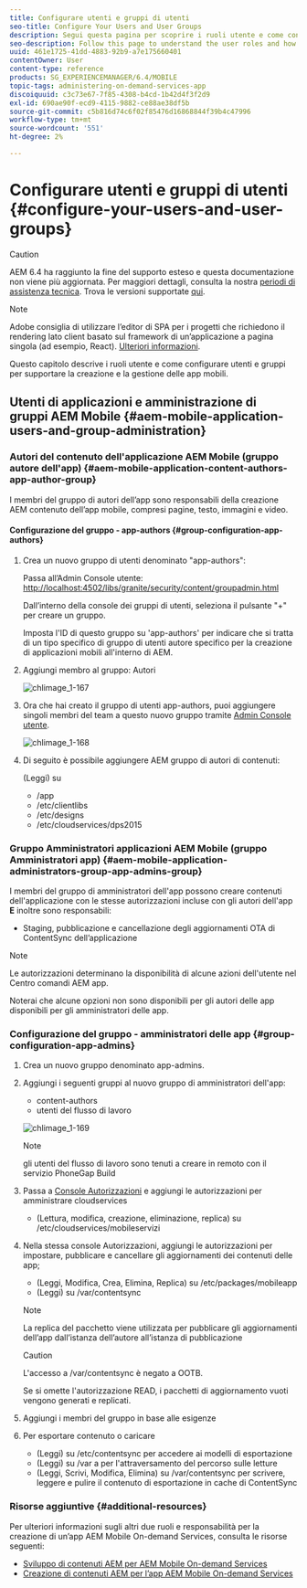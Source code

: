 ```yaml
---
title: Configurare utenti e gruppi di utenti
seo-title: Configure Your Users and User Groups
description: Segui questa pagina per scoprire i ruoli utente e come configurare utenti e gruppi per supportare la creazione e la gestione dell’app mobile On-Demand Services.
seo-description: Follow this page to understand the user roles and how to configure your users and groups to support the authoring and mangement of your mobile On-Demand services app.
uuid: 461e1725-41dd-4883-92b9-a7e175660401
contentOwner: User
content-type: reference
products: SG_EXPERIENCEMANAGER/6.4/MOBILE
topic-tags: administering-on-demand-services-app
discoiquuid: c3c73e67-7f85-4308-b4cd-1b42d4f3f2d9
exl-id: 690ae90f-ecd9-4115-9882-ce88ae38df5b
source-git-commit: c5b816d74c6f02f85476d16868844f39b4c47996
workflow-type: tm+mt
source-wordcount: '551'
ht-degree: 2%

---
```


# Configurare utenti e gruppi di utenti {#configure-your-users-and-user-groups}

>[!CAUTION]
>
>AEM 6.4 ha raggiunto la fine del supporto esteso e questa documentazione non viene più aggiornata. Per maggiori dettagli, consulta la nostra [periodi di assistenza tecnica](https://helpx.adobe.com/it/support/programs/eol-matrix.html). Trova le versioni supportate [qui](https://experienceleague.adobe.com/docs/).

>[!NOTE]
>
>Adobe consiglia di utilizzare l’editor di SPA per i progetti che richiedono il rendering lato client basato sul framework di un’applicazione a pagina singola (ad esempio, React). [Ulteriori informazioni](/help/sites-developing/spa-overview.md).

Questo capitolo descrive i ruoli utente e come configurare utenti e gruppi per supportare la creazione e la gestione delle app mobili.

## Utenti di applicazioni e amministrazione di gruppi AEM Mobile {#aem-mobile-application-users-and-group-administration}

### Autori del contenuto dell&#39;applicazione AEM Mobile (gruppo autore dell&#39;app) {#aem-mobile-application-content-authors-app-author-group}

I membri del gruppo di autori dell’app sono responsabili della creazione AEM contenuto dell’app mobile, compresi pagine, testo, immagini e video.

#### Configurazione del gruppo - app-authors {#group-configuration-app-authors}

1. Crea un nuovo gruppo di utenti denominato &quot;app-authors&quot;:

   Passa all’Admin Console utente: [http://localhost:4502/libs/granite/security/content/groupadmin.html](http://localhost:4502/libs/granite/security/content/groupadmin.html)

   Dall’interno della console dei gruppi di utenti, seleziona il pulsante &quot;+&quot; per creare un gruppo.

   Imposta l&#39;ID di questo gruppo su &#39;app-authors&#39; per indicare che si tratta di un tipo specifico di gruppo di utenti autore specifico per la creazione di applicazioni mobili all&#39;interno di AEM.

1. Aggiungi membro al gruppo: Autori

   ![chlimage_1-167](assets/chlimage_1-167.png)

1. Ora che hai creato il gruppo di utenti app-authors, puoi aggiungere singoli membri del team a questo nuovo gruppo tramite [Admin Console utente](http://localhost:4502/libs/granite/security/content/useradmin.md).

   ![chlimage_1-168](assets/chlimage_1-168.png)

1. Di seguito è possibile aggiungere AEM gruppo di autori di contenuti:

   (Leggi) su

   * /app
   * /etc/clientlibs
   * /etc/designs
   * /etc/cloudservices/dps2015

### Gruppo Amministratori applicazioni AEM Mobile (gruppo Amministratori app) {#aem-mobile-application-administrators-group-app-admins-group}

I membri del gruppo di amministratori dell&#39;app possono creare contenuti dell&#39;applicazione con le stesse autorizzazioni incluse con gli autori dell&#39;app **E** inoltre sono responsabili:

* Staging, pubblicazione e cancellazione degli aggiornamenti OTA di ContentSync dell’applicazione

>[!NOTE]
>
>Le autorizzazioni determinano la disponibilità di alcune azioni dell&#39;utente nel Centro comandi AEM app.
>
>Noterai che alcune opzioni non sono disponibili per gli autori delle app disponibili per gli amministratori delle app.

### Configurazione del gruppo - amministratori delle app {#group-configuration-app-admins}

1. Crea un nuovo gruppo denominato app-admins.
1. Aggiungi i seguenti gruppi al nuovo gruppo di amministratori dell&#39;app:

   * content-authors
   * utenti del flusso di lavoro

   ![chlimage_1-169](assets/chlimage_1-169.png)

   >[!NOTE]
   >
   >gli utenti del flusso di lavoro sono tenuti a creare in remoto con il servizio PhoneGap Build

1. Passa a [Console Autorizzazioni](http://localhost:4502/useradmin) e aggiungi le autorizzazioni per amministrare cloudservices

   * (Lettura, modifica, creazione, eliminazione, replica) su /etc/cloudservices/mobileservizi

1. Nella stessa console Autorizzazioni, aggiungi le autorizzazioni per impostare, pubblicare e cancellare gli aggiornamenti dei contenuti delle app;

   * (Leggi, Modifica, Crea, Elimina, Replica) su /etc/packages/mobileapp
   * (Leggi) su /var/contentsync

   >[!NOTE]
   >
   >La replica del pacchetto viene utilizzata per pubblicare gli aggiornamenti dell’app dall’istanza dell’autore all’istanza di pubblicazione

   >[!CAUTION]
   >
   >L&#39;accesso a /var/contentsync è negato a OOTB.
   >
   >Se si omette l&#39;autorizzazione READ, i pacchetti di aggiornamento vuoti vengono generati e replicati.

1. Aggiungi i membri del gruppo in base alle esigenze
1. Per esportare contenuto o caricare

   * (Leggi) su /etc/contentsync per accedere ai modelli di esportazione
   * (Leggi) su /var a per l&#39;attraversamento del percorso sulle letture
   * (Leggi, Scrivi, Modifica, Elimina) su /var/contentsync per scrivere, leggere e pulire il contenuto di esportazione in cache di ContentSync

### Risorse aggiuntive {#additional-resources}

Per ulteriori informazioni sugli altri due ruoli e responsabilità per la creazione di un’app AEM Mobile On-demand Services, consulta le risorse seguenti:

* [Sviluppo di contenuti AEM per AEM Mobile On-demand Services](/help/mobile/aem-mobile-on-demand.md)
* [Creazione di contenuti AEM per l’app AEM Mobile On-demand Services](/help/mobile/mobile-apps-ondemand.md)
